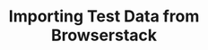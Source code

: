 ---
title: "Importing Test Data from Browserstack"
page_title: "Getting Started with Testsigma Test Management"
metadesc: "This article discusses overview of test management tool in Testsigma | Keep your test cases, test plans, test runs, and reports organized in one place"
noindex: false
order: 4.4
page_id: "getting-started-testsigma-test-management"
warning: false
contextual_links:
- type: section
  name: "Contents"
- type: link
  name: "Steps to Access Testsigma Test Management"
  url: "#steps-to-access-testsigma-test-management"
---